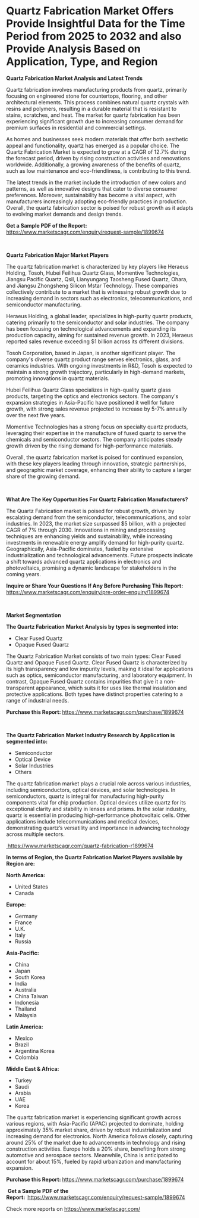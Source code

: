 <p><h1>Quartz Fabrication Market Offers Provide Insightful Data for the Time Period from 2025 to 2032 and also Provide Analysis Based on Application, Type, and Region</h1></p><p><strong>Quartz Fabrication Market Analysis and Latest Trends</strong></p>
<p><p>Quartz fabrication involves manufacturing products from quartz, primarily focusing on engineered stone for countertops, flooring, and other architectural elements. This process combines natural quartz crystals with resins and polymers, resulting in a durable material that is resistant to stains, scratches, and heat. The market for quartz fabrication has been experiencing significant growth due to increasing consumer demand for premium surfaces in residential and commercial settings.</p><p>As homes and businesses seek modern materials that offer both aesthetic appeal and functionality, quartz has emerged as a popular choice. The Quartz Fabrication Market is expected to grow at a CAGR of 12.7% during the forecast period, driven by rising construction activities and renovations worldwide. Additionally, a growing awareness of the benefits of quartz, such as low maintenance and eco-friendliness, is contributing to this trend.</p><p>The latest trends in the market include the introduction of new colors and patterns, as well as innovative designs that cater to diverse consumer preferences. Moreover, sustainability has become a vital aspect, with manufacturers increasingly adopting eco-friendly practices in production. Overall, the quartz fabrication sector is poised for robust growth as it adapts to evolving market demands and design trends.</p></p>
<p><strong>Get a Sample PDF of the Report:&nbsp;</strong> <a href="https://www.marketscagr.com/enquiry/request-sample/1899674?utm_campaign=2770&utm_medium=2&utm_source=Github&utm_content=ia&utm_term=06042025&utm_id=quartz-fabrication">https://www.marketscagr.com/enquiry/request-sample/1899674</a></p>
<p>&nbsp;</p>
<p><strong>Quartz Fabrication Major Market Players</strong></p>
<p><p>The quartz fabrication market is characterized by key players like Heraeus Holding, Tosoh, Hubei Feilihua Quartz Glass, Momentive Technologies, Jiangsu Pacific Quartz, Qsil, Lianyungang Taosheng Fused Quartz, Ohara, and Jiangsu Zhongsheng Silicon Mstar Technology. These companies collectively contribute to a market that is witnessing robust growth due to increasing demand in sectors such as electronics, telecommunications, and semiconductor manufacturing.</p><p>Heraeus Holding, a global leader, specializes in high-purity quartz products, catering primarily to the semiconductor and solar industries. The company has been focusing on technological advancements and expanding its production capacity, aiming for sustained revenue growth. In 2023, Heraeus reported sales revenue exceeding $1 billion across its different divisions.</p><p>Tosoh Corporation, based in Japan, is another significant player. The company's diverse quartz product range serves electronics, glass, and ceramics industries. With ongoing investments in R&D, Tosoh is expected to maintain a strong growth trajectory, particularly in high-demand markets, promoting innovations in quartz materials.</p><p>Hubei Feilihua Quartz Glass specializes in high-quality quartz glass products, targeting the optics and electronics sectors. The company's expansion strategies in Asia-Pacific have positioned it well for future growth, with strong sales revenue projected to increase by 5-7% annually over the next five years.</p><p>Momentive Technologies has a strong focus on specialty quartz products, leveraging their expertise in the manufacture of fused quartz to serve the chemicals and semiconductor sectors. The company anticipates steady growth driven by the rising demand for high-performance materials.</p><p>Overall, the quartz fabrication market is poised for continued expansion, with these key players leading through innovation, strategic partnerships, and geographic market coverage, enhancing their ability to capture a larger share of the growing demand.</p></p>
<p>&nbsp;</p>
<p><strong>What Are The Key Opportunities For Quartz Fabrication Manufacturers?</strong></p>
<p><p>The Quartz Fabrication market is poised for robust growth, driven by escalating demand from the semiconductor, telecommunications, and solar industries. In 2023, the market size surpassed $5 billion, with a projected CAGR of 7% through 2030. Innovations in mining and processing techniques are enhancing yields and sustainability, while increasing investments in renewable energy amplify demand for high-purity quartz. Geographically, Asia-Pacific dominates, fueled by extensive industrialization and technological advancements. Future prospects indicate a shift towards advanced quartz applications in electronics and photovoltaics, promising a dynamic landscape for stakeholders in the coming years.</p></p>
<p><strong>Inquire or Share Your Questions If Any Before Purchasing This Report:</strong> <a href="https://www.marketscagr.com/enquiry/pre-order-enquiry/1899674?utm_campaign=2770&utm_medium=2&utm_source=Github&utm_content=ia&utm_term=06042025&utm_id=quartz-fabrication">https://www.marketscagr.com/enquiry/pre-order-enquiry/1899674</a></p>
<p>&nbsp;</p>
<p><strong>Market Segmentation</strong></p>
<p><strong>The Quartz Fabrication Market Analysis by types is segmented into:</strong></p>
<p><ul><li>Clear Fused Quartz</li><li>Opaque Fused Quartz</li></ul></p>
<p><p>The Quartz Fabrication Market consists of two main types: Clear Fused Quartz and Opaque Fused Quartz. Clear Fused Quartz is characterized by its high transparency and low impurity levels, making it ideal for applications such as optics, semiconductor manufacturing, and laboratory equipment. In contrast, Opaque Fused Quartz contains impurities that give it a non-transparent appearance, which suits it for uses like thermal insulation and protective applications. Both types have distinct properties catering to a range of industrial needs.</p></p>
<p><strong>Purchase this Report:&nbsp;</strong><a href="https://www.marketscagr.com/purchase/1899674?utm_campaign=2770&utm_medium=2&utm_source=Github&utm_content=ia&utm_term=06042025&utm_id=quartz-fabrication">https://www.marketscagr.com/purchase/1899674</a></p>
<p>&nbsp;</p>
<p><strong>The Quartz Fabrication Market Industry Research by Application is segmented into:</strong></p>
<p><ul><li>Semiconductor</li><li>Optical Device</li><li>Solar Industries</li><li>Others</li></ul></p>
<p><p>The quartz fabrication market plays a crucial role across various industries, including semiconductors, optical devices, and solar technologies. In semiconductors, quartz is integral for manufacturing high-purity components vital for chip production. Optical devices utilize quartz for its exceptional clarity and stability in lenses and prisms. In the solar industry, quartz is essential in producing high-performance photovoltaic cells. Other applications include telecommunications and medical devices, demonstrating quartz’s versatility and importance in advancing technology across multiple sectors.</p></p>
<p><a href="https://www.marketscagr.com/quartz-fabrication-r1899674?utm_campaign=2770&utm_medium=2&utm_source=Github&utm_content=ia&utm_term=06042025&utm_id=quartz-fabrication">&nbsp;https://www.marketscagr.com/quartz-fabrication-r1899674</a></p>
<p><strong>In terms of Region, the Quartz Fabrication Market Players available by Region are:</strong></p>
<p>
    <p> <strong> North America: </strong>
        <ul>
            <li>United States</li>
            <li>Canada</li>
        </ul>
        </p> 
    <p> <strong> Europe: </strong>
        <ul>
            <li>Germany</li>
            <li>France</li>
            <li>U.K.</li>
            <li>Italy</li>
            <li>Russia</li>
        </ul>
        </p> 
    <p> <strong> Asia-Pacific: </strong>
        <ul>
            <li>China</li>
            <li>Japan</li>
            <li>South Korea</li>
            <li>India</li>
            <li>Australia</li>
            <li>China Taiwan</li>
            <li>Indonesia</li>
            <li>Thailand</li>
            <li>Malaysia</li>
        </ul>
        </p> 
    <p> <strong> Latin America: </strong>
        <ul>
            <li>Mexico</li>
            <li>Brazil</li>
            <li>Argentina Korea</li>
            <li>Colombia</li>
        </ul>
        </p> 
    <p> <strong> Middle East & Africa: </strong>
        <ul>
            <li>Turkey</li>
            <li>Saudi</li>
            <li>Arabia</li>
            <li>UAE</li>
            <li>Korea</li>
        </ul>
    </p>
    </p>
<p><p>The quartz fabrication market is experiencing significant growth across various regions, with Asia-Pacific (APAC) projected to dominate, holding approximately 35% market share, driven by robust industrialization and increasing demand for electronics. North America follows closely, capturing around 25% of the market due to advancements in technology and rising construction activities. Europe holds a 20% share, benefiting from strong automotive and aerospace sectors. Meanwhile, China is anticipated to account for about 15%, fueled by rapid urbanization and manufacturing expansion.</p></p>
<p><strong>Purchase this Report: </strong><a href="https://www.marketscagr.com/purchase/1899674?utm_campaign=2770&utm_medium=2&utm_source=Github&utm_content=ia&utm_term=06042025&utm_id=quartz-fabrication">https://www.marketscagr.com/purchase/1899674</a></p>
<p>&nbsp;<strong>Get a Sample PDF of the Report:&nbsp;&nbsp;</strong><a href="https://www.marketscagr.com/enquiry/request-sample/1899674?utm_campaign=2770&utm_medium=2&utm_source=Github&utm_content=ia&utm_term=06042025&utm_id=quartz-fabrication">https://www.marketscagr.com/enquiry/request-sample/1899674</a></p>
<p><strong></strong></p>
<p>Check more reports on <a href="https://www.marketscagr.com/?utm_campaign=2770&utm_medium=2&utm_source=Github&utm_content=ia&utm_term=06042025&utm_id=quartz-fabrication">https://www.marketscagr.com/</a></p>